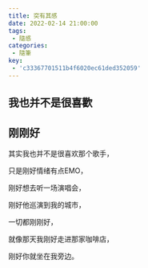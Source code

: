 ```yaml
---
title: 突有其感
date: 2022-02-14 21:00:00
tags:
 - 隨感
categories: 
 - 隨筆
key:
 - 'c33367701511b4f6020ec61ded352059'
---
```






## 我也并不是很喜歡

## 刚刚好

其实我也并不是很喜欢那个歌手，

只是刚好情绪有点EMO，

刚好想去听一场演唱会，

刚好他巡演到我的城市，

一切都刚刚好，

就像那天我刚好走进那家咖啡店，

刚好你就坐在我旁边。